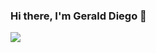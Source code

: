 ### Hi there, I'm Gerald Diego 👋

<a href="https://www.linkedin.com/in/gerald-diego/">
    <img src="https://img.shields.io/badge/linkedin-%230077B5.svg?&style=for-the-badge&logo=linkedin&logoColor=white" />
</a>
